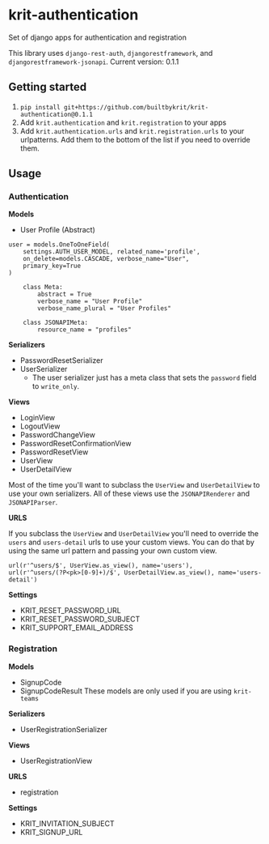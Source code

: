 # krit-authentication
Set of django apps for authentication and registration

This library uses `django-rest-auth`, `djangorestframework`, and `djangorestframework-jsonapi`.
Current version: 0.1.1

## Getting started

1. `pip install git+https://github.com/builtbykrit/krit-authentication@0.1.1`
2. Add `krit.authentication` and `krit.registration` to your apps
3. Add `krit.authentication.urls` and `krit.registration.urls` to your urlpatterns. Add them to the bottom of the list if you need to override them.

## Usage

### Authentication

**Models**
- User Profile (Abstract)
```
user = models.OneToOneField(
	settings.AUTH_USER_MODEL, related_name='profile',
	on_delete=models.CASCADE, verbose_name="User",
	primary_key=True
)

    class Meta:
        abstract = True
        verbose_name = "User Profile"
        verbose_name_plural = "User Profiles"

    class JSONAPIMeta:
        resource_name = "profiles"
```

**Serializers**
- PasswordResetSerializer
- UserSerializer
	- The user serializer just has a meta class that sets the `password` field to `write_only`.

**Views**
- LoginView
- LogoutView
- PasswordChangeView
- PasswordResetConfirmationView
- PasswordResetView
- UserView
- UserDetailView

Most of the time you'll want to subclass the `UserView` and `UserDetailView` to use your own serializers. All of these views use the `JSONAPIRenderer` and `JSONAPIParser`.

**URLS**

If you subclass the `UserView` and `UserDetailView` you'll need to override the `users` and `users-detail` urls to use your custom views. You can do that by using the same url pattern and passing your own custom view.
```
url(r'^users/$', UserView.as_view(), name='users'),
url(r'^users/(?P<pk>[0-9]+)/$', UserDetailView.as_view(), name='users-detail')
```

**Settings**
- KRIT_RESET_PASSWORD_URL
- KRIT_RESET_PASSWORD_SUBJECT
- KRIT_SUPPORT_EMAIL_ADDRESS

### Registration

**Models**
- SignupCode
- SignupCodeResult
These models are only used if you are using `krit-teams`


**Serializers**
- UserRegistrationSerializer

**Views**
- UserRegistrationView

**URLS**
- registration

**Settings**
- KRIT_INVITATION_SUBJECT
- KRIT_SIGNUP_URL
